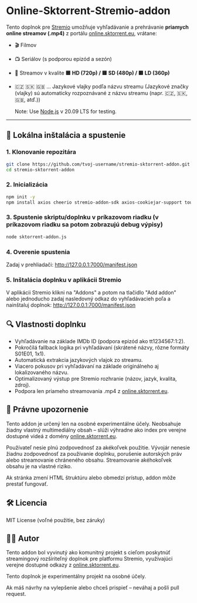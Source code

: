 # Online-Sktorrent-Stremio-addon

Tento doplnok pre [Stremio](https://www.stremio.com/) umožňuje vyhľadávanie a prehrávanie **priamych online streamov (.mp4)** z portálu [online.sktorrent.eu](https://online.sktorrent.eu), vrátane:

- 🎬 Filmov
- 📺 Seriálov (s podporou epizód a sezón)
- 📡 Streamov v kvalite **🟦 HD (720p) / 🟨 SD (480p) /  🟥 LD (360p)**
- 🇨🇿 🇸🇰 🇬🇧 ... Jazykové vlajky podľa názvu streamu (Jazykové značky (vlajky) sú automaticky rozpoznávané z názvu streamu (napr. 🇨🇿, 🇸🇰, 🇬🇧, atď.))

  Note: Use [Node.js](https://nodejs.org/en/blog/release/v20.9.0) v 20.09 LTS for testing.
---

## 🧪 Lokálna inštalácia a spustenie

### 1. Klonovanie repozitára
```bash
git clone https://github.com/tvoj-username/stremio-sktorrent-addon.git
cd stremio-sktorrent-addon
```

### 2. Inicializácia
```bash
npm init -y
npm install axios cheerio stremio-addon-sdk axios-cookiejar-support tough-cookie bncode entities
```

### 3. Spustenie skriptu/doplnku v príkazovom riadku (v príkazovom riadku sa potom zobrazujú debug výpisy) 
```bash
node sktorrent-addon.js
```

### 4. Overenie spustenia 
Zadaj v prehliadači: http://127.0.0.1:7000/manifest.json

### 5. Inštalácia doplnku v aplikácii Stremio 
V aplikácii Stremio klikni na "Addons" a potom na tlačidlo "Add addon" alebo jednoducho zadaj nasledovný odkaz do vyhľadávacieh poľa a nainštaluj doplnok:
http://127.0.0.1:7000/manifest.json

## 🔍 Vlastnosti doplnku
- Vyhľadávanie na základe IMDb ID (podpora epizód ako tt1234567:1:2).
- Pokročilá fallback logika pri vyhľadávaní (skrátené názvy, rôzne formáty S01E01, 1x1).
- Automatická extrakcia jazykových vlajok zo streamu.
- Viacero pokusov pri vyhľadávaní na základe originálneho aj lokalizovaného názvu.
- Optimalizovaný výstup pre Stremio rozhranie (názov, jazyk, kvalita, zdroj).
- Podpora len priameho streamovania .mp4 z [online.sktorrent.eu](https://online.sktorrent.eu).

## 📜 Právne upozornenie
Tento addon je určený len na osobné experimentálne účely. Neobsahuje žiadny vlastný multimediálny obsah – slúži výhradne ako index pre verejne dostupné videá z domény [online.sktorrent.eu](https://online.sktorrent.eu).

Používateľ nesie plnú zodpovednosť za akékoľvek použitie. Vývojár nenesie žiadnu zodpovednosť za používanie doplnku, porušenie autorských práv alebo streamovanie chráneného obsahu. Streamovanie akéhokoľvek obsahu je na vlastné riziko.

Ak stránka zmení HTML štruktúru alebo obmedzí prístup, addon môže prestať fungovať.

## 🛠 Licencia

MIT License (voľné použitie, bez záruky)

## 👨‍💻 Autor

Tento addon bol vyvinutý ako komunitný projekt s cieľom poskytnúť streamingový rozšíriteľný doplnok pre platformu Stremio, využívajúci verejne dostupné odkazy z [online.sktorrent.eu](https://online.sktorrent.eu).

Tento doplnok je experimentálny projekt na osobné účely.

Ak máš návrhy na vylepšenie alebo chceš prispieť – neváhaj a pošli pull request.
